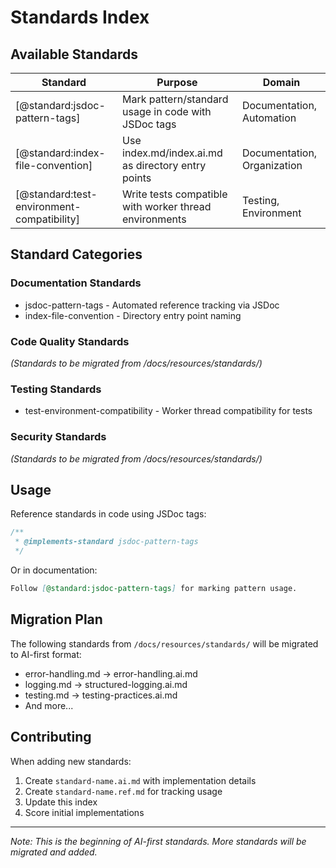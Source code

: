 # Standards Index

## Available Standards

| Standard | Purpose | Domain |
|----------|---------|---------|
| [@standard:jsdoc-pattern-tags] | Mark pattern/standard usage in code with JSDoc tags | Documentation, Automation |
| [@standard:index-file-convention] | Use index.md/index.ai.md as directory entry points | Documentation, Organization |
| [@standard:test-environment-compatibility] | Write tests compatible with worker thread environments | Testing, Environment |

## Standard Categories

### Documentation Standards

- jsdoc-pattern-tags - Automated reference tracking via JSDoc
- index-file-convention - Directory entry point naming

### Code Quality Standards

*(Standards to be migrated from /docs/resources/standards/)*

### Testing Standards

- test-environment-compatibility - Worker thread compatibility for tests

### Security Standards

*(Standards to be migrated from /docs/resources/standards/)*

## Usage

Reference standards in code using JSDoc tags:

```typescript
/**
 * @implements-standard jsdoc-pattern-tags
 */
```

Or in documentation:

```markdown
Follow [@standard:jsdoc-pattern-tags] for marking pattern usage.
```

## Migration Plan

The following standards from `/docs/resources/standards/` will be migrated to AI-first format:

- error-handling.md → error-handling.ai.md
- logging.md → structured-logging.ai.md
- testing.md → testing-practices.ai.md
- And more...

## Contributing

When adding new standards:

1. Create `standard-name.ai.md` with implementation details
2. Create `standard-name.ref.md` for tracking usage
3. Update this index
4. Score initial implementations

---
*Note: This is the beginning of AI-first standards. More standards will be migrated and added.*
